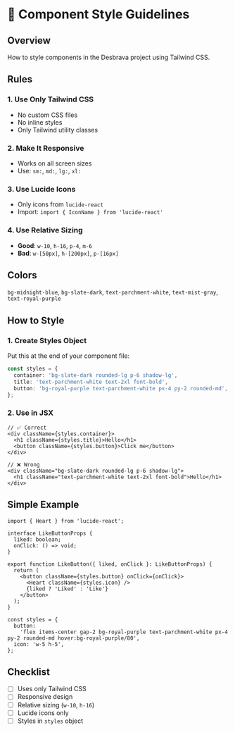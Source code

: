 # 🎨 Component Style Guidelines

## Overview

How to style components in the Desbrava project using Tailwind CSS.

## Rules

### 1. Use Only Tailwind CSS

- No custom CSS files
- No inline styles
- Only Tailwind utility classes

### 2. Make It Responsive

- Works on all screen sizes
- Use: `sm:`, `md:`, `lg:`, `xl:`

### 3. Use Lucide Icons

- Only icons from `lucide-react`
- Import: `import { IconName } from 'lucide-react'`

### 4. Use Relative Sizing

- **Good**: `w-10`, `h-16`, `p-4`, `m-6`
- **Bad**: `w-[50px]`, `h-[200px]`, `p-[16px]`

## Colors

`bg-midnight-blue`, `bg-slate-dark`, `text-parchment-white`, `text-mist-gray`, `text-royal-purple`

## How to Style

### 1. Create Styles Object

Put this at the end of your component file:

```typescript
const styles = {
  container: 'bg-slate-dark rounded-lg p-6 shadow-lg',
  title: 'text-parchment-white text-2xl font-bold',
  button: 'bg-royal-purple text-parchment-white px-4 py-2 rounded-md',
};
```

### 2. Use in JSX

```tsx
// ✅ Correct
<div className={styles.container}>
  <h1 className={styles.title}>Hello</h1>
  <button className={styles.button}>Click me</button>
</div>

// ❌ Wrong
<div className="bg-slate-dark rounded-lg p-6 shadow-lg">
  <h1 className="text-parchment-white text-2xl font-bold">Hello</h1>
</div>
```

## Simple Example

```tsx
import { Heart } from 'lucide-react';

interface LikeButtonProps {
  liked: boolean;
  onClick: () => void;
}

export function LikeButton({ liked, onClick }: LikeButtonProps) {
  return (
    <button className={styles.button} onClick={onClick}>
      <Heart className={styles.icon} />
      {liked ? 'Liked' : 'Like'}
    </button>
  );
}

const styles = {
  button:
    'flex items-center gap-2 bg-royal-purple text-parchment-white px-4 py-2 rounded-md hover:bg-royal-purple/80',
  icon: 'w-5 h-5',
};
```

## Checklist

- [ ] Uses only Tailwind CSS
- [ ] Responsive design
- [ ] Relative sizing (`w-10`, `h-16`)
- [ ] Lucide icons only
- [ ] Styles in `styles` object
